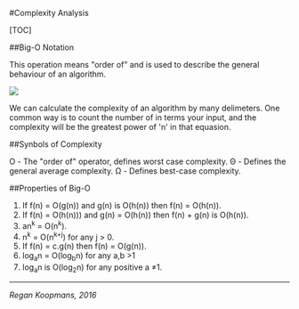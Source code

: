 #Complexity Analysis

[TOC]

##Big-O Notation

This operation means "order of" and is used to describe the general behaviour of an algorithm.

<img src="https://camo.githubusercontent.com/07797459d6fa5146989128b194df9acc5eaca774/687474703a2f2f7777772e64617665706572726574742e636f6d2f696d616765732f61727469636c65732f323031302d31322d30372d636f6d702d7363692d3130312d6269672d6f2d6e6f746174696f6e2f54696d655f436f6d706c65786974792e706e67">

We can calculate the complexity of an algorithm by many delimeters. One common way is to count the number of in terms your input, and the complexity will be the greatest power of 'n' in that equasion.

##Synbols of Complexity

&Omicron; - The "order of" operator, defines worst case complexity.
&Theta; - Defines the general average complexity.
&Omega; - Defines best-case complexity.

##Properties of Big-O

1. If f(n) = O(g(n)) and g(n) is O(h(n)) then f(n) = O(h(n)).
2. If f(n) = O(h(n))) and g(n) = O(h(n)) then f(n) + g(n) is O(h(n)).
3. an<sup>k</sup> = O(n<sup>k</sup>).
4. n<sup>k</sup> = O(n<sup>k+j</sup>) for any j > 0.
5. If f(n) = c.g(n) then f(n) = O(g(n)).
6. log<sub>a</sub>n = O(log<sub>b</sub>n) for any a,b >1
7. log<sub>a</sub>n is O(log<sub>2</sub>n) for any positive a &ne;1.

---

_Regan Koopmans, 2016_